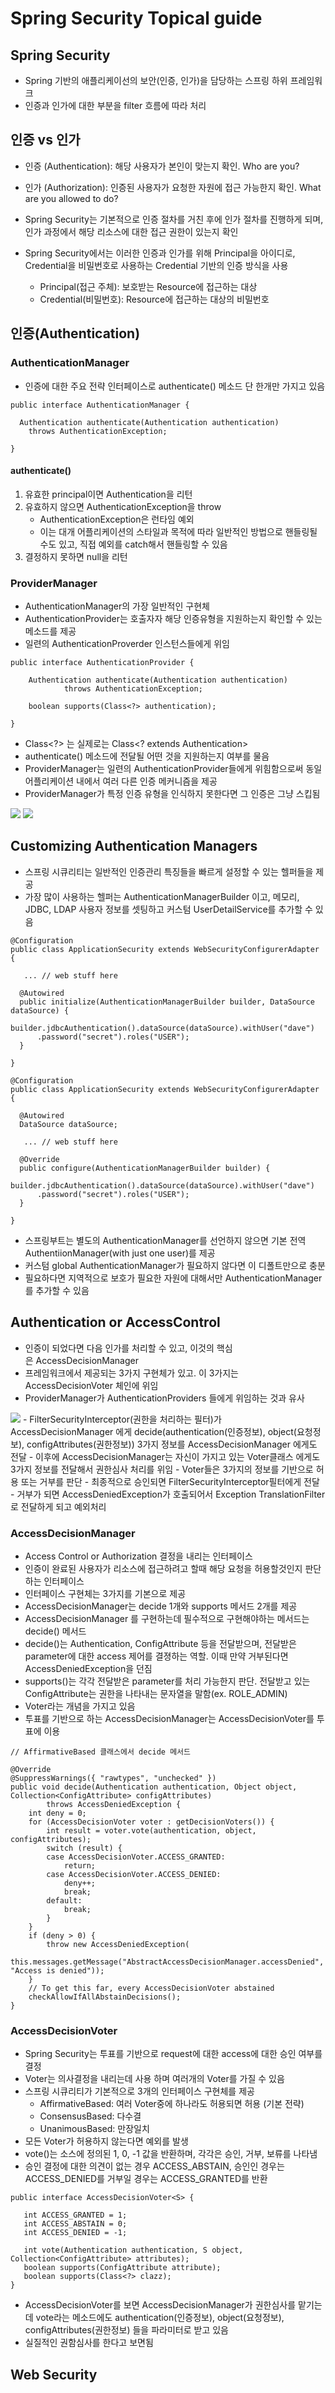 # Spring Security Topical guide

## Spring Security
- Spring 기반의 애플리케이선의 보안(인증, 인가)을 담당하는 스프링 하위 프레임워크
- 인증과 인가에 대한 부분을 filter 흐름에 따라 처리

## 인증 vs 인가
- 인증 (Authentication): 해당 사용자가 본인이 맞는지 확인. Who are you?
- 인가 (Authorization): 인증된 사용자가 요청한 자원에 접근 가능한지 확인. What are you allowed to do?

- Spring Security는 기본적으로 인증 절차를 거친 후에 인가 절차를 진행하게 되며, 인가 과정에서 해당 리소스에 대한 접근 권한이 있는지 확인
- Spring Security에서는 이러한 인증과 인가를 위해 Principal을 아이디로, Credential을 비밀번호로 사용하는 Credential 기반의 인증 방식을 사용
    - Principal(접근 주체): 보호받는 Resource에 접근하는 대상
    - Credential(비밀번호): Resource에 접근하는 대상의 비밀번호
    

## 인증(Authentication)
### AuthenticationManager
- 인증에 대한 주요 전략 인터페이스로 authenticate() 메소드 단 한개만 가지고 있음
```
public interface AuthenticationManager {

  Authentication authenticate(Authentication authentication)
    throws AuthenticationException;

}
```

#### authenticate()
1) 유효한 principal이면 Authentication을 리턴
2) 유효하지 않으면 AuthenticationException을 throw
    - AuthenticationException은 런타임 예외
    - 이는 대개 어플리케이션의 스타일과 목적에 따라 일반적인 방법으로 핸들링될 수도 있고, 직접 예외를 catch해서 핸들링할 수 있음
3) 결정하지 못하면 null을 리턴

### ProviderManager
- AuthenticationManager의 가장 일반적인 구현체
- AuthenticationProvider는 호출자자 해당 인증유형을 지원하는지 확인할 수 있는 메소드를 제공
- 일련의 AuthenticationProverder 인스턴스들에게 위임
```
public interface AuthenticationProvider {

	Authentication authenticate(Authentication authentication)
			throws AuthenticationException;

	boolean supports(Class<?> authentication);

}
```
- Class<?> 는 실제로는 Class<? extends Authentication>
- authenticate() 메소드에 전달될 어떤 것을 지원하는지 여부를 물음
- ProviderManager는 일련의 AuthenticationProvider들에게 위힘함으로써 동일 어플리케이션 내에서 여러 다른 인증 메커니즘을 제공
- ProviderManager가 특정 인증 유형을 인식하지 못한다면 그 인증은 그냥 스킵됨

<img src="https://t1.daumcdn.net/cfile/tistory/2206624D5935160D2C">
<img src="https://gregor77.github.io/images/spring-security/03/AuthenticationManager.png">


## Customizing Authentication Managers
- 스프링 시큐리티는 일반적인 인증관리 특징들을 빠르게 설정할 수 있는 헬퍼들을 제공
- 가장 많이 사용하는 헬퍼는 AuthenticationManagerBuilder 이고, 메모리, JDBC, LDAP 사용자 정보를 셋팅하고 커스텀 UserDetailService를 추가할 수 있음
```
@Configuration
public class ApplicationSecurity extends WebSecurityConfigurerAdapter {

   ... // web stuff here

  @Autowired
  public initialize(AuthenticationManagerBuilder builder, DataSource dataSource) {
    builder.jdbcAuthentication().dataSource(dataSource).withUser("dave")
      .password("secret").roles("USER");
  }

}
```
```
@Configuration
public class ApplicationSecurity extends WebSecurityConfigurerAdapter {

  @Autowired
  DataSource dataSource;

   ... // web stuff here

  @Override
  public configure(AuthenticationManagerBuilder builder) {
    builder.jdbcAuthentication().dataSource(dataSource).withUser("dave")
      .password("secret").roles("USER");
  }

}
```
- 스프링부트는 별도의 AuthenticationManager를 선언하지 않으면 기본 전역 AuthentiionManager(with just one user)를 제공
- 커스텀 global AuthenticationManager가 필요하지 않다면 이 디폴트만으로 충분
- 필요하다면 지역적으로 보호가 필요한 자원에 대해서만 AuthenticationManager를 추가할 수 있음

## Authentication or AccessControl
- 인증이 되었다면 다음 인가를 처리할 수 있고, 이것의 핵심은 AccessDecisionManager
- 프레임워크에서 제공되는 3가지 구현체가 있고. 이 3가지는 AccessDecisionVoter 체인에 위임
- ProviderManager가 AuthenticationProviders 들에게 위임하는 것과 유사

<img src="https://img1.daumcdn.net/thumb/R1280x0/?scode=mtistory2&fname=https%3A%2F%2Fblog.kakaocdn.net%2Fdn%2FYMRYo%2FbtqNaE4hAfi%2F6FcJ85nXrRyDHxOneoDUK1%2Fimg.png">
- FilterSecurityInterceptor(권한을 처리하는 필터)가 AccessDecisionManager 에게 decide(authentication(인증정보), object(요청정보), configAttributes(권한정보)) 3가지 정보를 AccessDecisionManager 에게도 전달
- 이후에 AccessDecisionManager는 자신이 가지고 있는 Voter클래스 에게도 3가지 정보를 전달해서 권한심사 처리를 위임
- Voter들은 3가지의 정보를 기반으로 허용 또는 거부를 판단
- 최종적으로 승인되면 FilterSecurityInterceptor필터에게 전달
- 거부가 되면  AccessDeniedException가 호출되어서 Exception TranslationFilter로 전달하게 되고 예외처리

### AccessDecisionManager
- Access Control or Authorization 결정을 내리는 인터페이스
- 인증이 완료된 사용자가 리소스에 접근하려고 할때 해당 요청을 허용할것인지 판단하는 인터페이스
- 인터페이스 구현체는 3가지를 기본으로 제공
- AccessDecisionManager는 decide 1개와 supports 메서드 2개를 제공
- AccessDecisionManager 를 구현하는데 필수적으로 구현해야하는 메서드는 decide() 메서드
- decide()는 Authentication, ConfigAttribute 등을 전달받으며, 전달받은 parameter에 대한 access 제어를 결졍하는 역할. 이때 만약 거부된다면 AccessDeniedException을 던짐
- supports()는 각각 전달받은 parameter를 처리 가능한지 판단. 전달받고 있는 ConfigAttribute는 권한을 나타내는 문자열을 말함(ex. ROLE_ADMIN)
- Voter라는 개념을 가지고 있음
- 투표를 기반으로 하는 AccessDecisionManager는 AccessDecisionVoter를 투표에 이용
```
// AffirmativeBased 클래스에서 decide 메서드

@Override
@SuppressWarnings({ "rawtypes", "unchecked" })
public void decide(Authentication authentication, Object object, Collection<ConfigAttribute> configAttributes)
		throws AccessDeniedException {
	int deny = 0;
	for (AccessDecisionVoter voter : getDecisionVoters()) {
		int result = voter.vote(authentication, object, configAttributes);
		switch (result) {
		case AccessDecisionVoter.ACCESS_GRANTED:
			return;
		case AccessDecisionVoter.ACCESS_DENIED:
			deny++;
			break;
		default:
			break;
		}
	}
	if (deny > 0) {
		throw new AccessDeniedException(
				this.messages.getMessage("AbstractAccessDecisionManager.accessDenied", "Access is denied"));
	}
	// To get this far, every AccessDecisionVoter abstained
	checkAllowIfAllAbstainDecisions();
}
```

### AccessDecisionVoter
- Spring Security는 투표를 기반으로 request에 대한 access에 대한 승인 여부를 결정
- Voter는 의사결정을 내리는데 사용 하며 여러개의 Voter를 가질 수 있음
- 스프링 시큐리티가 기본적으로 3개의 인터페이스 구현체를 제공
	- AffirmativeBased: 여러 Voter중에 하나라도 허용되면 허용 (기본 전략)
	- ConsensusBased: 다수결
	- UnanimousBased: 만장일치
- 모든 Voter가 허용하지 않는다면 예외를 발생
- vote()는 소스에 정의된 1, 0, -1 값을 반환하며, 각각은 승인, 거부, 보류를 나타냄
- 승인 결정에 대한 의견이 없는 경우 ACCESS_ABSTAIN, 승인인 경우는 ACCESS_DENIED를 거부일 경우는 ACCESS_GRANTED를 반환

```
public interface AccessDecisionVoter<S> {

   int ACCESS_GRANTED = 1;
   int ACCESS_ABSTAIN = 0;
   int ACCESS_DENIED = -1;

   int vote(Authentication authentication, S object, Collection<ConfigAttribute> attributes);
   boolean supports(ConfigAttribute attribute);
   boolean supports(Class<?> clazz);
}
```
- AccessDecisionVoter를 보면 AccessDecisionManager가 권한심사를 맡기는데 vote라는 메소드에도 authentication(인증정보), object(요청정보), configAttributes(권한정보) 들을 파라미터로 받고 있음
- 실질적인 권함심사를 한다고 보면됨

## Web Security
